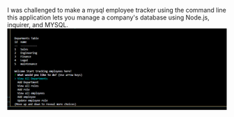 I was challenged to make a mysql employee tracker using the command line this application lets you manage a company's database using Node.js, inquirer, and MYSQL.
![](2023-04-15-23-44-18.png)